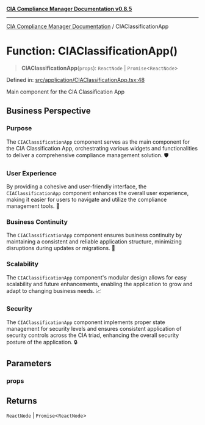 [**CIA Compliance Manager Documentation v0.8.5**](../README.md)

***

[CIA Compliance Manager Documentation](../globals.md) / CIAClassificationApp

# Function: CIAClassificationApp()

> **CIAClassificationApp**(`props`): `ReactNode` \| `Promise`\<`ReactNode`\>

Defined in: [src/application/CIAClassificationApp.tsx:48](https://github.com/Hack23/cia-compliance-manager/blob/eca22610f41e5f6b6c0cece88769b1ffbe9db4bd/src/application/CIAClassificationApp.tsx#L48)

Main component for the CIA Classification App

## Business Perspective

### Purpose
The `CIAClassificationApp` component serves as the main component for the CIA Classification App, orchestrating various widgets and functionalities to deliver a comprehensive compliance management solution. 🛡️

### User Experience
By providing a cohesive and user-friendly interface, the `CIAClassificationApp` component enhances the overall user experience, making it easier for users to navigate and utilize the compliance management tools. 🌟

### Business Continuity
The `CIAClassificationApp` component ensures business continuity by maintaining a consistent and reliable application structure, minimizing disruptions during updates or migrations. 🔄

### Scalability
The `CIAClassificationApp` component's modular design allows for easy scalability and future enhancements, enabling the application to grow and adapt to changing business needs. 📈

### Security
The `CIAClassificationApp` component implements proper state management for security levels and ensures consistent application of security controls across the CIA triad, enhancing the overall security posture of the application. 🔒

## Parameters

### props

## Returns

`ReactNode` \| `Promise`\<`ReactNode`\>
